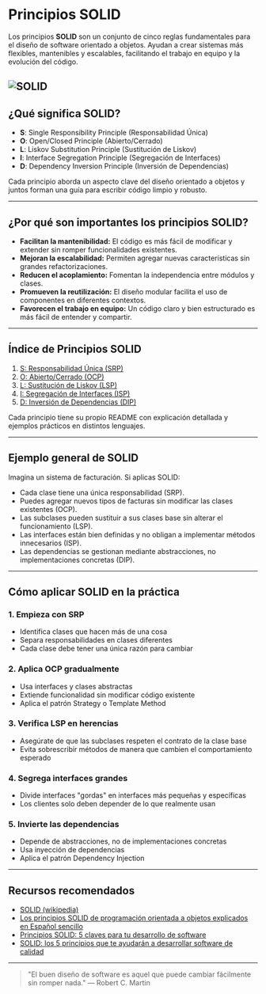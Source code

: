# Principios SOLID

Los principios **SOLID** son un conjunto de cinco reglas fundamentales para el diseño de software orientado a objetos. Ayudan a crear sistemas más flexibles, mantenibles y escalables, facilitando el trabajo en equipo y la evolución del código.

![SOLID](https://www.freecodecamp.org/news/content/images/size/w600/2020/08/solid.png)
---

## ¿Qué significa SOLID?

- **S**: Single Responsibility Principle (Responsabilidad Única)
- **O**: Open/Closed Principle (Abierto/Cerrado)
- **L**: Liskov Substitution Principle (Sustitución de Liskov)
- **I**: Interface Segregation Principle (Segregación de Interfaces)
- **D**: Dependency Inversion Principle (Inversión de Dependencias)

Cada principio aborda un aspecto clave del diseño orientado a objetos y juntos forman una guía para escribir código limpio y robusto.

---

## ¿Por qué son importantes los principios SOLID?

- **Facilitan la mantenibilidad:** El código es más fácil de modificar y extender sin romper funcionalidades existentes.
- **Mejoran la escalabilidad:** Permiten agregar nuevas características sin grandes refactorizaciones.
- **Reducen el acoplamiento:** Fomentan la independencia entre módulos y clases.
- **Promueven la reutilización:** El diseño modular facilita el uso de componentes en diferentes contextos.
- **Favorecen el trabajo en equipo:** Un código claro y bien estructurado es más fácil de entender y compartir.

---

## Índice de Principios SOLID

1. [S: Responsabilidad Única (SRP)](./s/README.md)
2. [O: Abierto/Cerrado (OCP)](./o/README.md)
3. [L: Sustitución de Liskov (LSP)](./l/README.md)
4. [I: Segregación de Interfaces (ISP)](./i/README.md)
5. [D: Inversión de Dependencias (DIP)](./d/README.md)

Cada principio tiene su propio README con explicación detallada y ejemplos prácticos en distintos lenguajes.

---

## Ejemplo general de SOLID

Imagina un sistema de facturación. Si aplicas SOLID:
- Cada clase tiene una única responsabilidad (SRP).
- Puedes agregar nuevos tipos de facturas sin modificar las clases existentes (OCP).
- Las subclases pueden sustituir a sus clases base sin alterar el funcionamiento (LSP).
- Las interfaces están bien definidas y no obligan a implementar métodos innecesarios (ISP).
- Las dependencias se gestionan mediante abstracciones, no implementaciones concretas (DIP).

---

## Cómo aplicar SOLID en la práctica

### 1. **Empieza con SRP**
- Identifica clases que hacen más de una cosa
- Separa responsabilidades en clases diferentes
- Cada clase debe tener una única razón para cambiar

### 2. **Aplica OCP gradualmente**
- Usa interfaces y clases abstractas
- Extiende funcionalidad sin modificar código existente
- Aplica el patrón Strategy o Template Method

### 3. **Verifica LSP en herencias**
- Asegúrate de que las subclases respeten el contrato de la clase base
- Evita sobrescribir métodos de manera que cambien el comportamiento esperado

### 4. **Segrega interfaces grandes**
- Divide interfaces "gordas" en interfaces más pequeñas y específicas
- Los clientes solo deben depender de lo que realmente usan

### 5. **Invierte las dependencias**
- Depende de abstracciones, no de implementaciones concretas
- Usa inyección de dependencias
- Aplica el patrón Dependency Injection

---

## Recursos recomendados

- [SOLID (wikipedia)](https://es.wikipedia.org/wiki/SOLID)
- [Los principios SOLID de programación orientada a objetos explicados en Español sencillo](https://www.freecodecamp.org/espanol/news/los-principios-solid-explicados-en-espanol/)
- [Principios SOLID: 5 claves para tu desarrollo de software](https://www.hackio.com/blog/principios-solid)
- [SOLID: los 5 principios que te ayudarán a desarrollar software de calidad](https://profile.es/blog/principios-solid-desarrollo-software-calidad/)

---

> "El buen diseño de software es aquel que puede cambiar fácilmente sin romper nada." — Robert C. Martin